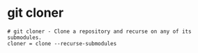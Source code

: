 # git cloner

```gitconfig
# git cloner - Clone a repository and recurse on any of its submodules.
cloner = clone --recurse-submodules
```
